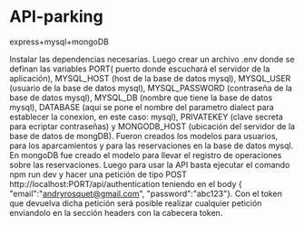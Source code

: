 # API-parking
 express+mysql+mongoDB

Instalar las dependencias necesarias. Luego crear un archivo .env donde se definan las variables PORT( puerto donde escuchará el servidor de la aplicación), MYSQL_HOST (host de la base de datos mysql), MYSQL_USER (usuario de la base de datos mysql), MYSQL_PASSWORD (contraseña de la base de datos mysql), MYSQL_DB (nombre que tiene la base de datos mysql), DATABASE (aqui se pone el nombre del parametro dialect para establecer la conexion, en este caso: mysql), PRIVATEKEY (clave secreta para ecriptar contraseñas) y MONGODB_HOST (ubicación del servidor de la base de datos de mongDB). 
Fueron creados los modelos para usuarios, para los aparcamientos y para las reservaciones en la base de datos mysql. En mongoDB fue creado el modelo para llevar el registro de operaciones sobre las reservaciones.
Luego para usar la API basta ejecutar el comando npm run dev y hacer una petición de tipo POST http://localhost:PORT/api/authentication teniendo en el body {  "email":"andryrosquet@gmail.com", "password":"abc123"}. Con el token que devuelva dicha petición será posible realizar cualquier petición enviandolo en la sección headers con la cabecera token.
